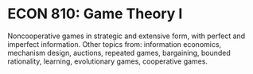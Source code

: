 # ECON 810: Game Theory I

Noncooperative games in strategic and extensive form, with perfect and imperfect information. Other topics from: information economics, mechanism design, auctions, repeated games, bargaining, bounded rationality, learning, evolutionary games, cooperative games.